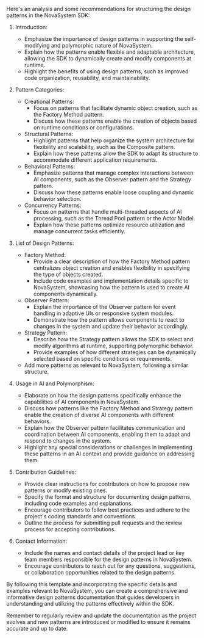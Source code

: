 Here's an analysis and some recommendations for structuring the design patterns in the NovaSystem SDK:

1. Introduction:
   - Emphasize the importance of design patterns in supporting the self-modifying and polymorphic nature of NovaSystem.
   - Explain how the patterns enable flexible and adaptable architecture, allowing the SDK to dynamically create and modify components at runtime.
   - Highlight the benefits of using design patterns, such as improved code organization, reusability, and maintainability.

2. Pattern Categories:
   - Creational Patterns:
     - Focus on patterns that facilitate dynamic object creation, such as the Factory Method pattern.
     - Discuss how these patterns enable the creation of objects based on runtime conditions or configurations.
   - Structural Patterns:
     - Highlight patterns that help organize the system architecture for flexibility and scalability, such as the Composite pattern.
     - Explain how these patterns allow the SDK to adapt its structure to accommodate different application requirements.
   - Behavioral Patterns:
     - Emphasize patterns that manage complex interactions between AI components, such as the Observer pattern and the Strategy pattern.
     - Discuss how these patterns enable loose coupling and dynamic behavior selection.
   - Concurrency Patterns:
     - Focus on patterns that handle multi-threaded aspects of AI processing, such as the Thread Pool pattern or the Actor Model.
     - Explain how these patterns optimize resource utilization and manage concurrent tasks efficiently.

3. List of Design Patterns:
   - Factory Method:
     - Provide a clear description of how the Factory Method pattern centralizes object creation and enables flexibility in specifying the type of objects created.
     - Include code examples and implementation details specific to NovaSystem, showcasing how the pattern is used to create AI components dynamically.
   - Observer Pattern:
     - Explain the importance of the Observer pattern for event handling in adaptive UIs or responsive system modules.
     - Demonstrate how the pattern allows components to react to changes in the system and update their behavior accordingly.
   - Strategy Pattern:
     - Describe how the Strategy pattern allows the SDK to select and modify algorithms at runtime, supporting polymorphic behavior.
     - Provide examples of how different strategies can be dynamically selected based on specific conditions or requirements.
   - Add more patterns as relevant to NovaSystem, following a similar structure.

4. Usage in AI and Polymorphism:
   - Elaborate on how the design patterns specifically enhance the capabilities of AI components in NovaSystem.
   - Discuss how patterns like the Factory Method and Strategy pattern enable the creation of diverse AI components with different behaviors.
   - Explain how the Observer pattern facilitates communication and coordination between AI components, enabling them to adapt and respond to changes in the system.
   - Highlight any special considerations or challenges in implementing these patterns in an AI context and provide guidance on addressing them.

5. Contribution Guidelines:
   - Provide clear instructions for contributors on how to propose new patterns or modify existing ones.
   - Specify the format and structure for documenting design patterns, including code examples and explanations.
   - Encourage contributors to follow best practices and adhere to the project's coding standards and conventions.
   - Outline the process for submitting pull requests and the review process for accepting contributions.

6. Contact Information:
   - Include the names and contact details of the project lead or key team members responsible for the design patterns in NovaSystem.
   - Encourage contributors to reach out for any questions, suggestions, or collaboration opportunities related to the design patterns.

By following this template and incorporating the specific details and examples relevant to NovaSystem, you can create a comprehensive and informative design patterns documentation that guides developers in understanding and utilizing the patterns effectively within the SDK.

Remember to regularly review and update the documentation as the project evolves and new patterns are introduced or modified to ensure it remains accurate and up to date.